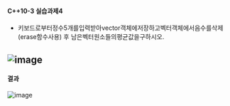 #### C++10-3 실습과제4
  *  키보드로부터정수5개를입력받아vector객체에저장하고벡터객체에서음수를삭제(erase함수사용) 후 남은벡터원소들의평균값을구하시오.

![image](https://github.com/user-attachments/assets/6504877a-05e1-407b-8cd6-ccb6e7feaa62)
---
#### 결과
![image](https://github.com/user-attachments/assets/257952db-8d25-43a1-bc2b-667919da5b8f)
